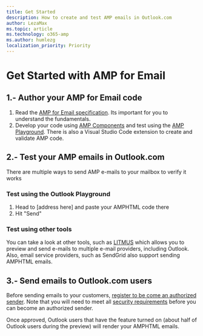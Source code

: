```yaml
---
title: Get Started
description: How to create and test AMP emails in Outlook.com
author: LezaMax
ms.topic: article
ms.technology: o365-amp
ms.author: humlezg
localization_priority: Priority
---
```

# Get Started with AMP for Email

## 1.- Author your AMP for Email code

1. Read the [AMP for Email specification](https://amp.dev/documentation/guides-and-tutorials/learn/amp-email-format). Its important for you to understand the fundamentals.
1. Develop your code using [AMP Components](https://amp.dev/documentation/components/?format=email) and test using the [AMP Playground](https://playground.amp.dev/?runtime=amp4email). There is also a Visual Studio Code extension to create and validate AMP code.


## 2.- Test your AMP emails in Outlook.com

There are multiple ways to send AMP e-mails to your mailbox to verify it works

### Test using the Outlook Playground

1. Head to [address here] and paste your AMPHTML code there
1. Hit "Send" 

### Test using other tools
You can take a look at other tools, such as [LITMUS](https://litmus.com) which allows you to preview and send e-mails to multiple e-mail providers, including Outlook. Also, email service providers, such as SendGrid also support sending AMPHTML emails.

## 3.- Send emails to Outlook.com users

Before sending emails to your customers, [register to be come an authorized sender](register-outlook.md). Note that you will need to meet all [security requirements](security-requiremets.md) before you can become an authorized sender.

Once approved, Outlook users that have the feature turned on (about half of Outlook users during the preview) will render your AMPHTML emails.

